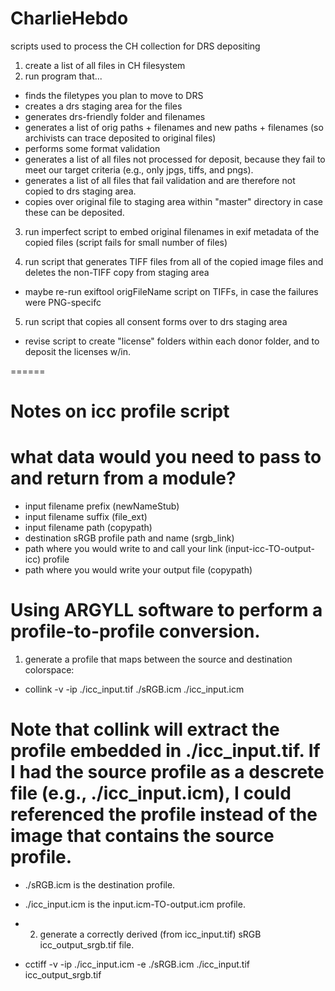 # CharlieHebdo
scripts used to process the CH collection for DRS depositing

1) create a list of all files in CH filesystem
2) run program that...
* finds the filetypes you plan to move to DRS
* creates a drs staging area for the files
* generates drs-friendly folder and filenames
* generates a list of orig paths + filenames and new paths + filenames (so archivists can trace deposited to original files)
* performs some format validation
* generates a list of all files not processed for deposit, because they fail to meet our target criteria (e.g., only jpgs, tiffs, and pngs).
* generates a list of all files that fail validation and are therefore not copied to drs staging area.
* copies over original file to staging area within "master" directory in case these can be deposited.

3) run imperfect script to embed original filenames in exif metadata of the copied files (script fails for small number of files)

4) run script that generates TIFF files from all of the copied image files and deletes the non-TIFF copy from staging area

* maybe re-run exiftool origFileName script on TIFFs, in case the failures were PNG-specifc

5) run script that copies all consent forms over to drs staging area
* revise script to create "license" folders within each donor folder, and to deposit the licenses w/in.

======

# Notes on icc profile script

# what data would you need to pass to and return from a module?

* input filename prefix (newNameStub)
* input filename suffix (file_ext)
* input filename path (copypath)
* destination sRGB profile path and name (srgb_link)
* path where you would write to and call your link (input-icc-TO-output-icc) profile
* path where you would write your output file (copypath)

# Using ARGYLL software to perform a profile-to-profile conversion. #

1) generate a profile that maps between the source and destination colorspace:

* collink -v -ip ./icc_input.tif ./sRGB.icm ./icc_input.icm

# Note that collink will extract the profile embedded in ./icc_input.tif. If I had the source profile as a descrete file (e.g., ./icc_input.icm), I could referenced the profile instead of the image that contains the source profile.

* ./sRGB.icm is the destination profile.

* ./icc_input.icm is the input.icm-TO-output.icm profile.

* 2) generate a correctly derived (from icc_input.tif) sRGB icc_output_srgb.tif file.

* cctiff -v -ip ./icc_input.icm -e ./sRGB.icm ./icc_input.tif icc_output_srgb.tif
